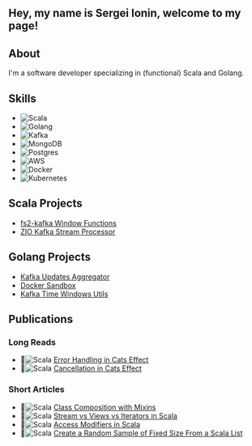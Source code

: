 ## Hey, my name is Sergei Ionin, welcome to my page!
## About
I'm a software developer specializing in (functional) Scala and Golang. 

## Skills
- ![Scala](https://img.shields.io/badge/Scala-Programming-red)
- ![Golang](https://img.shields.io/badge/Golang-Programming-blue)
- ![Kafka](https://img.shields.io/badge/Kafka-MessageBroker-black)
- ![MongoDB](https://img.shields.io/badge/MongoDB-Database-green)
- ![Postgres](https://img.shields.io/badge/Postgres-Database-green)
- ![AWS](https://img.shields.io/badge/AWS-Cloud-yellow)
- ![Docker](https://img.shields.io/badge/Docker-Containerization-blue)
- ![Kubernetes](https://img.shields.io/badge/Kubernetes-Containerization-blue)

## Scala Projects
- [fs2-kafka Window Functions](https://github.com/SergeiIonin/fs2-kafka-window-functions)
- [ZIO Kafka Stream Processor](https://github.com/SergeiIonin/ZioKafkaStreamProcessor_sionin/tree/master)

## Golang Projects
- [Kafka Updates Aggregator](https://github.com/SergeiIonin/kafka_updates_aggregator)
- [Docker Sandbox](https://github.com/SergeiIonin/docker_sandbox)
- [Kafka Time Windows Utils](https://github.com/SergeiIonin/golang_kafka_window_utils)

## Publications
### Long Reads
 - 📖![Scala](https://img.shields.io/badge/Scala-red) [Error Handling in Cats Effect](https://www.baeldung.com/scala/cats-effect-error-handling)
 - 📖![Scala](https://img.shields.io/badge/Scala-red) [Cancellation in Cats Effect](https://www.baeldung.com/scala/cats-effect-cancellation)
### Short Articles
 - 📖![Scala](https://img.shields.io/badge/Scala-red) [Class Composition with Mixins](https://www.baeldung.com/scala/class-composition-mixins)
 - 📖![Scala](https://img.shields.io/badge/Scala-red) [Stream vs Views vs Iterators in Scala](https://www.baeldung.com/scala/stream-vs-views-vs-iterators)
 - 📖![Scala](https://img.shields.io/badge/Scala-red) [Access Modifiers in Scala](https://www.baeldung.com/scala/access-modifiers)
 - 📖![Scala](https://img.shields.io/badge/Scala-red) [Create a Random Sample of Fixed Size From a Scala List](https://www.baeldung.com/scala/list-uniform-sample)

<!--
**SergeiIonin/SergeiIonin** is a ✨ _special_ ✨ repository because its `README.md` (this file) appears on your GitHub profile.

Here are some ideas to get you started:

- 🔭 I’m currently working on ...
- 🌱 I’m currently learning ...
- 👯 I’m looking to collaborate on ...
- 🤔 I’m looking for help with ...
- 💬 Ask me about ...
- 📫 How to reach me: ...
- 😄 Pronouns: ...
- ⚡ Fun fact: ...
-->
